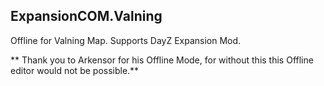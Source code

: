 ## ExpansionCOM.Valning
 Offline for Valning Map. Supports DayZ Expansion Mod.
 
** Thank you to Arkensor for his Offline Mode, for without this this Offline editor would not be possible.**
